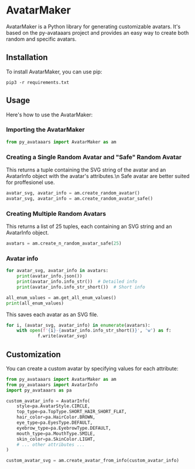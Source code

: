  # AvatarMaker

AvatarMaker is a Python library for generating customizable avatars. It's based on the py-avataaars project and provides an easy way to create both random and specific avatars.

## Installation

To install AvatarMaker, you can use pip:


```shell
pip3 -r requirements.txt
```

## Usage

Here's how to use the AvatarMaker:

### Importing the AvatarMaker

```python
from py_avataaars import AvatarMaker as am
```
### Creating a Single Random Avatar and "Safe" Random Avatar
This returns a tuple containing the SVG string of the avatar and an AvatarInfo object with the avatar's attributes.\n
Safe avatar are better suited for proffesionel use.

```python
avatar_svg, avatar_info = am.create_random_avatar()
avatar_svg, avatar_info = am.create_random_avatar_safe()

```
### Creating Multiple Random Avatars
This returns a list of 25 tuples, each containing an SVG string and an AvatarInfo object.

```python
avatars = am.create_n_random_avatar_safe(25)
```

### Avatar info

```python
for avatar_svg, avatar_info in avatars:
    print(avatar_info.json())
    print(avatar_info.info_str())  # Detailed info
    print(avatar_info.info_str_short())  # Short info

all_enum_values = am.get_all_enum_values()
print(all_enum_values)
```

This saves each avatar as an SVG file.

```python
for i, (avatar_svg, avatar_info) in enumerate(avatars):
    with open(f'{i}-{avatar_info.info_str_short()}', 'w') as f:
            f.write(avatar_svg)
```


## Customization

You can create a custom avatar by specifying values for each attribute:

```python
from py_avataaars import AvatarMaker as am
from py_avataaars import AvatarInfo
import py_avataaars as pa

custom_avatar_info = AvatarInfo(
    style=pa.AvatarStyle.CIRCLE,
    top_type=pa.TopType.SHORT_HAIR_SHORT_FLAT,
    hair_color=pa.HairColor.BROWN,
    eye_type=pa.EyesType.DEFAULT,
    eyebrow_type=pa.EyebrowType.DEFAULT,
    mouth_type=pa.MouthType.SMILE,
    skin_color=pa.SkinColor.LIGHT,
    # ... other attributes ...
)

custom_avatar_svg = am.create_avatar_from_info(custom_avatar_info)
```

